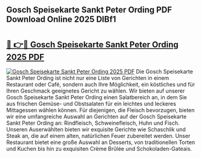 ## Gosch Speisekarte Sankt Peter Ording PDF Download Online 2025 DlBf1

# <h2><a href="http://gc9m6n9.nevu.top/?p=Gosch+Speisekarte+Sankt+Peter+Ording">🔗 👉🔴 Gosch Speisekarte Sankt Peter Ording 2025 PDF</a></h2>

[![Gosch Speisekarte Sankt Peter Ording 2025 PDF](https://i.imgur.com/dBaPXMq.png)](http://gc9m6n9.nevu.top/?p=Gosch+Speisekarte+Sankt+Peter+Ording)
Die Gosch Speisekarte Sankt Peter Ording ist nicht nur eine Liste von Gerichten in einem Restaurant oder Café, sondern auch Ihre Möglichkeit, ein köstliches und für Ihren Geschmack geeignetes Gericht zu wählen. Wir bieten auf unserer Gosch Speisekarte Sankt Peter Ording einen Salatbereich an, in dem Sie aus frischen Gemüse- und Obstsalaten für ein leichtes und leckeres Mittagessen wählen können. Für diejenigen, die Fleisch bevorzugen, bieten wir eine umfangreiche Auswahl an Gerichten auf der Gosch Speisekarte Sankt Peter Ording an: Rindfleisch, Schweinefleisch, Huhn und Fisch. Unseren Auserwählten bieten wir exquisite Gerichte wie Schaschlik und Steak an, die auf einem alten, natürlichen Feuer zubereitet werden. Unser Restaurant bietet eine große Auswahl an Desserts, von traditionellen Torten und Kuchen bis hin zu exquisiten Crème Brûlée und Schokoladen-Gateais.
